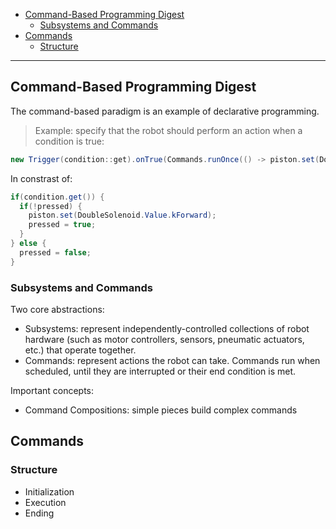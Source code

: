 - [Command-Based Programming Digest](#command-based-programming-digest)
  - [Subsystems and Commands](#subsystems-and-commands)
- [Commands](#commands)
  - [Structure](#structure)

-------------------
## Command-Based Programming Digest

The command-based paradigm is an example of declarative programming.

> Example: specify that the robot should perform an action when a condition is true: 
```java
new Trigger(condition::get).onTrue(Commands.runOnce(() -> piston.set(DoubleSolenoid.Value.kForward)));
```
In constrast of:
```java
if(condition.get()) {
  if(!pressed) {
    piston.set(DoubleSolenoid.Value.kForward);
    pressed = true;
  }
} else {
  pressed = false;
}
```

### Subsystems and Commands
Two core abstractions:
- Subsystems: represent independently-controlled collections of robot hardware (such as motor controllers, sensors, pneumatic actuators, etc.) that operate together.
- Commands: represent actions the robot can take. Commands run when scheduled, until they are interrupted or their end condition is met. 

Important concepts:
- Command Compositions: simple pieces build complex commands

## Commands

### Structure
- Initialization
- Execution
- Ending

